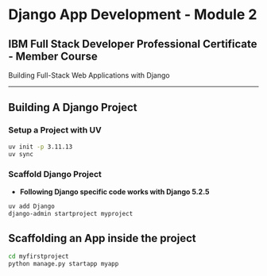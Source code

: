 # Django App Development - Module 2

## IBM Full Stack Developer Professional Certificate - Member Course

Building Full-Stack Web Applications with Django

---

## Building A Django Project

### Setup a Project with UV

```bash
uv init -p 3.11.13
uv sync
```

### Scaffold Django Project

- **Following Django specific code works with Django 5.2.5**

```bash
uv add Django
django-admin startproject myproject
```

## Scaffolding an App inside the project

```bash
cd myfirstproject
python manage.py startapp myapp
```
